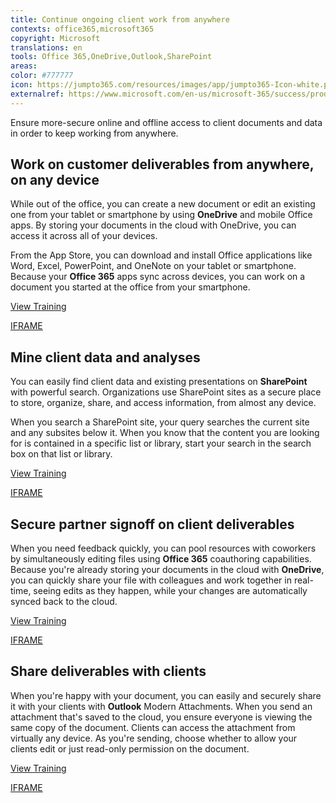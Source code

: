 ```yaml
---
title: Continue ongoing client work from anywhere
contexts: office365,microsoft365
copyright: Microsoft
translations: en
tools: Office 365,OneDrive,Outlook,SharePoint
areas: 
color: #777777
icon: https://jumpto365.com/resources/images/app/jumpto365-Icon-white.png
externalref: https://www.microsoft.com/en-us/microsoft-365/success/productivitylibrary/continue-ongoing-client-work-from-anywhere
---
```

Ensure more-secure online and offline access to client documents and data in order to keep working from anywhere.


## Work on customer deliverables from anywhere, on any device

While out of the office, you can create a new document or edit an existing one from your tablet or smartphone by using **OneDrive** and mobile Office apps. By storing your documents in the cloud with OneDrive, you can access it across all of your devices.

From the App Store, you can download and install Office applications like Word, Excel, PowerPoint, and OneNote on your tablet or smartphone. Because your **Office 365** apps sync across devices, you can work on a document you started at the office from your smartphone.

[View Training](https://support.office.com/en-us/article/Me-and-my-docs-f4038601-67d7-465c-82be-11e15eac1bf8?ui=en-US&rs=en-US&ad=US)

[IFRAME](https://www.microsoft.com/en-us/videoplayer/embed/RE1UKbr)

## Mine client data and analyses

You can easily find client data and existing presentations on **SharePoint** with powerful search. Organizations use SharePoint sites as a secure place to store, organize, share, and access information, from almost any device.

When you search a SharePoint site, your query searches the current site and any subsites below it. When you know that the content you are looking for is contained in a specific list or library, start your search in the search box on that list or library.

[View Training](https://support.office.com/en-US/article/What-is-SharePoint-97b915e6-651b-43b2-827d-fb25777f446f)

[IFRAME](https://www.microsoft.com/en-us/videoplayer/embed/RE1TwWx)

## Secure partner signoff on client deliverables

When you need feedback quickly, you can pool resources with coworkers by simultaneously editing files using **Office 365** coauthoring capabilities. Because you're already storing your documents in the cloud with **OneDrive**, you can quickly share your file with colleagues and work together in real-time, seeing edits as they happen, while your changes are automatically synced back to the cloud.

[View Training](https://support.office.com/en-us/article/Co-edit-a-Word-document-with-teammates-f4e988f8-95d5-425c-9e90-d50229ea43a9)

[IFRAME](https://www.microsoft.com/en-us/videoplayer/embed/RE1UCnb)

## Share deliverables with clients

When you're happy with your document, you can easily and securely share it with your clients with **Outlook** Modern Attachments. When you send an attachment that's saved to the cloud, you ensure everyone is viewing the same copy of the document. Clients can access the attachment from virtually any device. As you're sending, choose whether to allow your clients edit or just read-only permission on the document.  

[View Training](https://support.office.com/en-US/article/Smarter-attachments-1640e4ed-5322-4145-8798-cbf16ca3773e)

[IFRAME](https://www.microsoft.com/en-us/videoplayer/embed/RE1UMOJ)

